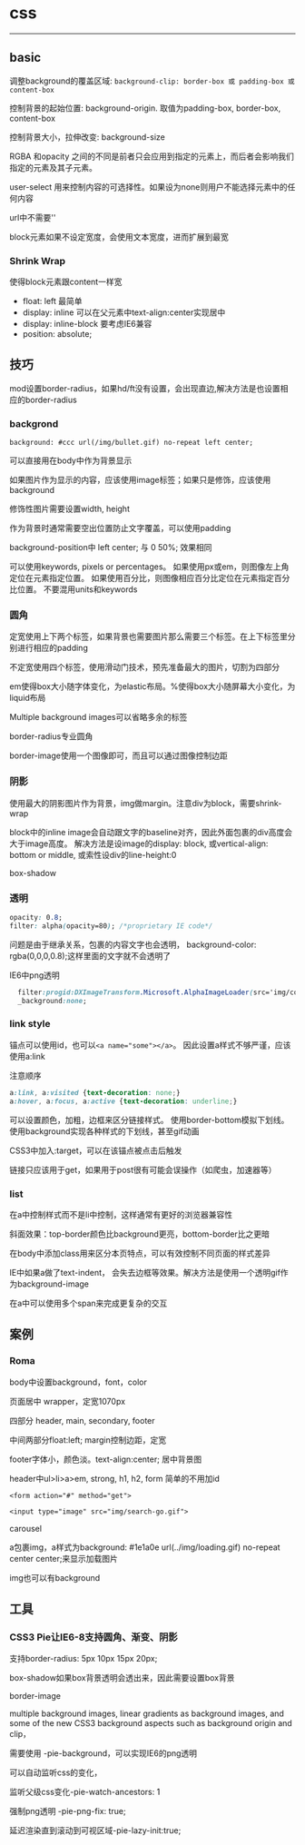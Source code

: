# css

------

## basic

调整background的覆盖区域:
`background-clip: border-box 或 padding-box 或 content-box`

控制背景的起始位置:
background-origin.
取值为padding-box, border-box, content-box

控制背景大小，拉伸改变:
background-size

RGBA 和opacity 之间的不同是前者只会应用到指定的元素上，而后者会影响我们指定的元素及其子元素。

user-select 用来控制内容的可选择性。如果设为none则用户不能选择元素中的任何内容

url中不需要''

block元素如果不设定宽度，会使用文本宽度，进而扩展到最宽

### Shrink Wrap

使得block元素跟content一样宽

* float: left  最简单
* display: inline 可以在父元素中text-align:center实现居中
* display: inline-block 要考虑IE6兼容
* position: absolute;

## 技巧

mod设置border-radius，如果hd/ft没有设置，会出现直边,解决方法是也设置相应的border-radius

### backgrond

`background: #ccc url(/img/bullet.gif) no-repeat left center;`

可以直接用在body中作为背景显示

如果图片作为显示的内容，应该使用image标签；如果只是修饰，应该使用background

修饰性图片需要设置width, height

作为背景时通常需要空出位置防止文字覆盖，可以使用padding

background-position中
left center; 与 0 50%; 效果相同

可以使用keywords,  pixels or percentages。
如果使用px或em，则图像左上角定位在元素指定位置。
如果使用百分比，则图像相应百分比定位在元素指定百分比位置。
不要混用units和keywords

### 圆角

定宽使用上下两个标签，如果背景也需要图片那么需要三个标签。在上下标签里分别进行相应的padding

不定宽使用四个标签，使用滑动门技术，预先准备最大的图片，切割为四部分

em使得box大小随字体变化，为elastic布局。%使得box大小随屏幕大小变化，为liquid布局

Multiple background images可以省略多余的标签

border-radius专业圆角

border-image使用一个图像即可，而且可以通过图像控制边距

### 阴影

使用最大的阴影图片作为背景，img做margin。注意div为block，需要shrink-wrap

block中的inline image会自动跟文字的baseline对齐，因此外面包裹的div高度会大于image高度。
解决方法是设image的display: block, 或vertical-align: bottom or middle,
或索性设div的line-height:0

box-shadow

### 透明

```css
opacity: 0.8;
filter: alpha(opacity=80); /*proprietary IE code*/
```

问题是由于继承关系，包裹的内容文字也会透明，
background-color: rgba(0,0,0,0.8);这样里面的文字就不会透明了

IE6中png透明
```css
  filter:progid:DXImageTransform.Microsoft.AlphaImageLoader(src='img/controls.png', sizingMethod='crop');
  _background:none;
```

### link style

锚点可以使用id，也可以`<a name="some"></a>`。
因此设置a样式不够严谨，应该使用a:link

注意顺序
```css
a:link, a:visited {text-decoration: none;}
a:hover, a:focus, a:active {text-decoration: underline;}
```

可以设置颜色，加粗，边框来区分链接样式。
使用border-bottom模拟下划线。
使用background实现各种样式的下划线，甚至gif动画

CSS3中加入:target，可以在该锚点被点击后触发

链接只应该用于get，如果用于post很有可能会误操作（如爬虫，加速器等）


### list

在a中控制样式而不是li中控制，这样通常有更好的浏览器兼容性

斜面效果：top-border颜色比background更亮，bottom-border比之更暗

在body中添加class用来区分本页特点，可以有效控制不同页面的样式差异

IE中如果a做了text-indent， 会失去边框等效果。解决方法是使用一个透明gif作为background-image

在a中可以使用多个span来完成更复杂的交互

## 案例

### Roma

body中设置background，font，color

页面居中 wrapper，定宽1070px

四部分 header, main, secondary, footer

中间两部分float:left; margin控制边距，定宽

footer字体小，颜色淡。text-align:center;  居中背景图

header中ul>li>a>em, strong, h1, h2, form 简单的不用加id

`<form action="#" method="get">`

`<input type="image" src="img/search-go.gif">`

carousel

a包裹img，a样式为background: #1e1a0e url(../img/loading.gif) no-repeat center center;来显示加载图片

img也可以有background

## 工具

### CSS3 Pie让IE6-8支持圆角、渐变、阴影

支持border-radius: 5px 10px 15px 20px;

box-shadow如果box背景透明会透出来，因此需要设置box背景

border-image

multiple background images, linear gradients as background images, and some of the new CSS3 background aspects such as background origin and clip，

需要使用 -pie-background，可以实现IE6的png透明

可以自动监听css的变化，

监听父级css变化-pie-watch-ancestors: 1

强制png透明 -pie-png-fix: true;

延迟渲染直到滚动到可视区域-pie-lazy-init:true;
